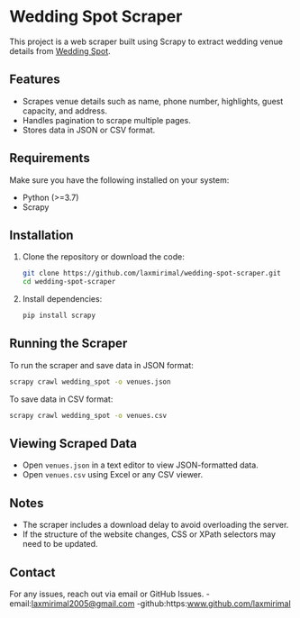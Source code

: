 # Wedding Spot Scraper

This project is a web scraper built using Scrapy to extract wedding venue details from [Wedding Spot](https://www.wedding-spot.com/).

## Features
- Scrapes venue details such as name, phone number, highlights, guest capacity, and address.
- Handles pagination to scrape multiple pages.
- Stores data in JSON or CSV format.

## Requirements
Make sure you have the following installed on your system:
- Python (>=3.7)
- Scrapy

## Installation
1. Clone the repository or download the code:
   ```bash
   git clone https://github.com/laxmirimal/wedding-spot-scraper.git
   cd wedding-spot-scraper
   ```

2. Install dependencies:
   ```bash
   pip install scrapy
   ```

## Running the Scraper
To run the scraper and save data in JSON format:
```bash
scrapy crawl wedding_spot -o venues.json
```
To save data in CSV format:
```bash
scrapy crawl wedding_spot -o venues.csv
```

## Viewing Scraped Data
- Open `venues.json` in a text editor to view JSON-formatted data.
- Open `venues.csv` using Excel or any CSV viewer.

## Notes
- The scraper includes a download delay to avoid overloading the server.
- If the structure of the website changes, CSS or XPath selectors may need to be updated.

## Contact
For any issues, reach out via email or GitHub Issues.
-email:laxmirimal2005@gmail.com
-github:https:www.github.com/laxmirimal

